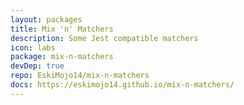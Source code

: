 ```yaml
---
layout: packages
title: Mix 'n' Matchers
description: Some Jest compatible matchers
icon: labs
package: mix-n-matchers
devDep: true
repo: EskiMojo14/mix-n-matchers
docs: https://eskimojo14.github.io/mix-n-matchers/
---
```

